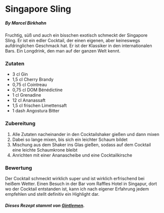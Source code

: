 # **Singapore Sling**

##### By Marcel Birkhahn

Fruchtig, süß und auch ein bisschen exotisch schmeckt der Singapore Sling. Er ist ein edler Cocktail, der einen eigenen, aber keineswegs aufdringlichen Geschmack hat. Er ist der Klassiker in den internationalen Bars. Ein Longdrink, den man auf der ganzen Welt kennt.

### Zutaten

- 3 cl Gin
- 1,5 cl Cherry Brandy
- 0,75 cl Cointreau
- 0,75 cl DOM Bénédictine
- 1 cl Grenadine
- 12 cl Ananassaft
- 1,5 cl frischen Limettensaft
- 1 dash Angostura Bitter

### Zubereitung

1. Alle Zutaten nacheinander in den Cocktailshaker gießen und dann mixen
2. Dabei so lange mixen, bis sich ein leichter Schaum bildet
3. Mischung aus dem Shaker ins Glas gießen, sodass auf dem Cocktail eine leichte Schaumkrone bleibt
4. Anrichten mit einer Ananascheibe und eine Cocktailkirsche

### Bewertung

Der Cocktail schmeckt wirklich super und ist wirklich erfrischend bei heißem Wetter. Einen Besuch in der Bar vom Raffles Hotel in Singapur, dort wo der Cocktail entstanden ist, kann ich nach eigener Erfahrung jedem empfehlen und stellt definitiv ein Highlight dar.

##### Dieses Rezept stammt von [Gintlemen](https://www.gintlemen.com/singapore-sling/ "Singapore Sling").
